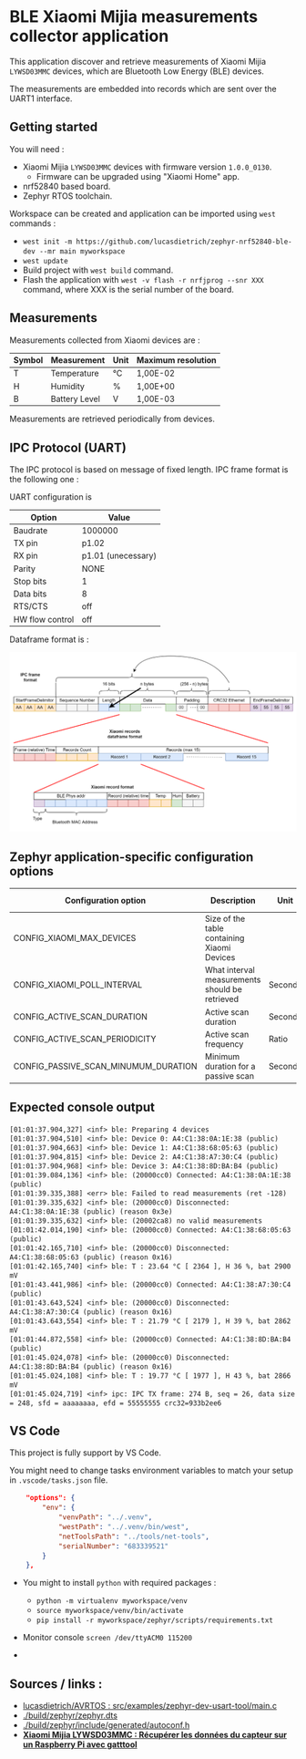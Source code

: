 # BLE Xiaomi Mijia measurements collector application

This application discover and retrieve measurements of Xiaomi Mijia `LYWSD03MMC` devices, which are Bluetooth Low Energy (BLE) devices.

The measurements are embedded into records which are sent over the UART1 interface.

## Getting started

You will need :
- Xiaomi Mijia `LYWSD03MMC` devices with firmware version `1.0.0_0130`.
  - Firmware can be upgraded using "Xiaomi Home" app.
- nrf52840 based board.
- Zephyr RTOS toolchain.

Workspace can be created and application can be imported using `west` commands : 
- `west init -m https://github.com/lucasdietrich/zephyr-nrf52840-ble-dev --mr main myworkspace`
- `west update`
- Build project with `west build` command.
- Flash the application with `west -v flash -r nrfjprog --snr XXX` command, where XXX is the serial number of the board.

## Measurements

Measurements collected from Xiaomi devices are :

| Symbol | Measurement   | Unit | Maximum resolution |
| ------ | ------------- | ---- | ------------------ |
| T      | Temperature   | °C   | 1,00E-02           |
| H      | Humidity      | %    | 1,00E+00           |
| B      | Battery Level | V    | 1,00E-03           |

Measurements are retrieved periodically from devices.

## IPC Protocol (UART)
The IPC protocol is based on message of fixed length. IPC frame format is the following one :

UART configuration is  

| Option          | Value              |
| --------------- | ------------------ |
| Baudrate        | 1000000            |
| TX pin          | p1.02              |
| RX pin          | p1.01 (unecessary) |
| Parity          | NONE               |
| Stop bits       | 1                  |
| Data bits       | 8                  |
| RTS/CTS         | off                |
| HW flow control | off                |

Dataframe format is :

![](./pics/ipc_frame_formats_white_bg.png)

## Zephyr application-specific configuration options

| Configuration option                     | Description                                    | Unit    | Default Value |
| ---------------------------------------- | ---------------------------------------------- | ------- | ------------- |
| CONFIG\_XIAOMI\_MAX\_DEVICES             | Size of the table containing Xiaomi Devices    |         |               |
| CONFIG\_XIAOMI\_POLL\_INTERVAL           | What interval measurements should be retrieved | Seconds | 180           |
| CONFIG\_ACTIVE\_SCAN\_DURATION           | Active scan duration                           | Seconds | 20            |
| CONFIG\_ACTIVE\_SCAN\_PERIODICITY        | Active scan frequency                          | Ratio   | 3             |
| CONFIG\_PASSIVE\_SCAN\_MINUMUM\_DURATION | Minimum duration for a passive scan            | Seconds | 30            |

## Expected console output

```
[01:01:37.904,327] <inf> ble: Preparing 4 devices
[01:01:37.904,510] <inf> ble: Device 0: A4:C1:38:0A:1E:38 (public)
[01:01:37.904,663] <inf> ble: Device 1: A4:C1:38:68:05:63 (public)
[01:01:37.904,815] <inf> ble: Device 2: A4:C1:38:A7:30:C4 (public)
[01:01:37.904,968] <inf> ble: Device 3: A4:C1:38:8D:BA:B4 (public)
[01:01:39.084,136] <inf> ble: (20000cc0) Connected: A4:C1:38:0A:1E:38 (public)
[01:01:39.335,388] <err> ble: Failed to read measurements (ret -128)
[01:01:39.335,632] <inf> ble: (20000cc0) Disconnected: A4:C1:38:0A:1E:38 (public) (reason 0x3e)
[01:01:39.335,632] <inf> ble: (20002ca8) no valid measurements
[01:01:42.014,190] <inf> ble: (20000cc0) Connected: A4:C1:38:68:05:63 (public)
[01:01:42.165,710] <inf> ble: (20000cc0) Disconnected: A4:C1:38:68:05:63 (public) (reason 0x16)
[01:01:42.165,740] <inf> ble: T : 23.64 °C [ 2364 ], H 36 %, bat 2900 mV
[01:01:43.441,986] <inf> ble: (20000cc0) Connected: A4:C1:38:A7:30:C4 (public)
[01:01:43.643,524] <inf> ble: (20000cc0) Disconnected: A4:C1:38:A7:30:C4 (public) (reason 0x16)
[01:01:43.643,554] <inf> ble: T : 21.79 °C [ 2179 ], H 39 %, bat 2862 mV
[01:01:44.872,558] <inf> ble: (20000cc0) Connected: A4:C1:38:8D:BA:B4 (public)
[01:01:45.024,078] <inf> ble: (20000cc0) Disconnected: A4:C1:38:8D:BA:B4 (public) (reason 0x16)
[01:01:45.024,108] <inf> ble: T : 19.77 °C [ 1977 ], H 43 %, bat 2866 mV
[01:01:45.024,719] <inf> ipc: IPC TX frame: 274 B, seq = 26, data size = 248, sfd = aaaaaaaa, efd = 55555555 crc32=933b2ee6
```

## VS Code

This project is fully support by VS Code.

You might need to change tasks environment variables to match your setup in `.vscode/tasks.json` file.
```json
    "options": {
        "env": {
            "venvPath": "../.venv",
            "westPath": "../.venv/bin/west",
            "netToolsPath": "../tools/net-tools",
            "serialNumber": "683339521"
        }
    },
```

- You might to install `python` with required packages : 
  - `python -m virtualenv myworkspace/venv`
  - `source myworkspace/venv/bin/activate`
  - `pip install -r myworkspace/zephyr/scripts/requirements.txt`

- Monitor console `screen /dev/ttyACM0 115200`
- 
## Sources / links :

- [lucasdietrich/AVRTOS : src/examples/zephyr-dev-usart-tool/main.c](https://github.com/lucasdietrich/AVRTOS/blob/drivers/src/examples/zephyr-dev-usart-tool/main.c)
- [./build/zephyr/zephyr.dts](./build/zephyr/zephyr.dts)
- [./build/zephyr/include/generated/autoconf.h](./build/zephyr/include/generated/autoconf.h)
- [**Xiaomi Mijia LYWSD03MMC : Récupérer les données du capteur sur un Raspberry Pi avec gatttool**](https://www.fanjoe.be/?p=3911)
